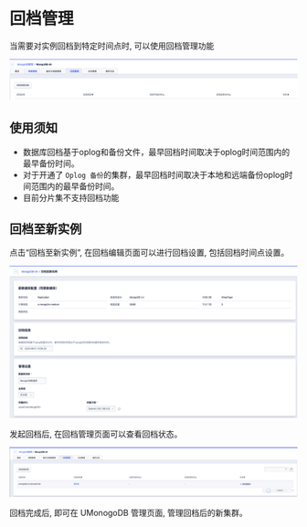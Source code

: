 

# 回档管理

当需要对实例回档到特定时间点时, 可以使用回档管理功能

![image](/images/recover/mongodb_20230801_11.png)

## 使用须知

- 数据库回档基于oplog和备份文件，最早回档时间取决于oplog时间范围内的最早备份时间。
- 对于开通了 `Oplog 备份`的集群，最早回档时间取决于本地和远端备份oplog时间范围内的最早备份时间。
- 目前分片集不支持回档功能

## 回档至新实例

点击“回档至新实例”, 在回档编辑页面可以进行回档设置, 包括回档时间点设置。

![image](/images/recover/mongodb_20230801_12.png)

发起回档后, 在回档管理页面可以查看回档状态。

![image](/images/recover/mongodb_20230801_13.png)

回档完成后, 即可在 UMonogoDB 管理页面, 管理回档后的新集群。
